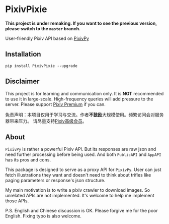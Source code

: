# PixivPixie

**This project is under remaking. If you want to see the previous
version, please switch to the `master` branch.**

User-friendly Pixiv API based on [PixivPy](https://github.com/upbit/pixivpy)

## Installation

```shell
pip install PixivPixie --upgrade
```

## Disclaimer

This project is for learning and communication only. It is **NOT** recommended to
use it in large-scale. High-frequency queries will add pressure to the server. Please
support [Pixiv Premium](https://www.pixiv.net/premium.php) if you can.

免责声明：本项目仅用于学习与交流。作者**不鼓励**大规模使用。频繁访问会对服务器带来压力。
请尽量支持[Pixiv高级会员](https://www.pixiv.net/premium.php)。

## About

`PixivPy` is rather a powerful Pixiv API. But its responses are raw json and need
further processing before being used. And both `PublicAPI` and `AppAPI` has its pros and
cons.

This package is designed to serve as a proxy API for `PixivPy`. User can just
fetch illustrations they want and doesn't need to think about trifles like paging
parameters or response's json structure.

My main motivation is to write a pixiv crawler to download images. So unrelated APIs are not implemented.
It's welcome to help me implement those APIs.

P.S. English and Chinese discussion is OK. Please forgive me for the poor
English. Fixing typo is also welcome.
